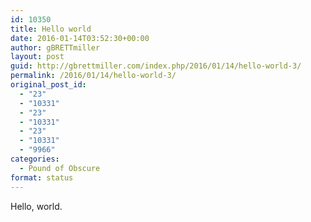 ```yaml
---
id: 10350
title: Hello world
date: 2016-01-14T03:52:30+00:00
author: gBRETTmiller
layout: post
guid: http://gbrettmiller.com/index.php/2016/01/14/hello-world-3/
permalink: /2016/01/14/hello-world-3/
original_post_id:
  - "23"
  - "10331"
  - "23"
  - "10331"
  - "23"
  - "10331"
  - "9966"
categories:
  - Pound of Obscure
format: status
---
```

Hello, world.